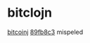 # bitclojn
[bitcoinj](https://github.com/bitcoinj/bitcoinj) [89fb8c3](https://github.com/bitcoinj/bitcoinj/commit/89fb8c3bfadd67c99271db0b94b6b48da5e8454c) mispeled
